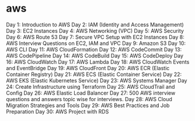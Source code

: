 # aws

Day 1: Introduction to AWS
Day 2: IAM (Identity and Access Management)
Day 3: EC2 Instances
Day 4: AWS Networking (VPC)
Day 5: AWS Security
Day 6: AWS Route 53
Day 7: Secure VPC Setup with EC2 Instances
Day 8: AWS Interview Questions on EC2, IAM and VPC
Day 9: Amazon S3
Day 10: AWS CLI
Day 11: AWS CloudFormation
Day 12: AWS CodeCommit
Day 13: AWS CodePipeline
Day 14: AWS CodeBuild
Day 15: AWS CodeDeploy
Day 16: AWS CloudWatch
Day 17: AWS Lambda
Day 18: AWS CloudWatch Events and EventBridge
Day 19: AWS CloudFront
Day 20: AWS ECR (Elastic Container Registry)
Day 21: AWS ECS (Elastic Container Service)
Day 22: AWS EKS (Elastic Kubernetes Service)
Day 23: AWS Systems Manager
Day 24: Create Infrastructure using Terraform
Day 25: AWS CloudTrail and Config
Day 26: AWS Elastic Load Balancer
Day 27: 500 AWS interview questions and answers topic wise for interviews.
Day 28: AWS Cloud Migration Strategies and Tools
Day 29: AWS Best Practices and Job Preparation
Day 30: AWS Project with RDS

